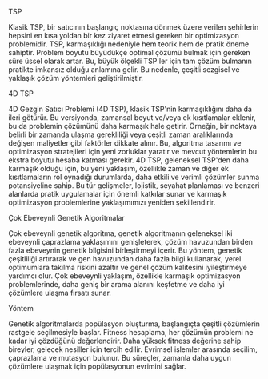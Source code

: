 TSP

Klasik TSP, bir satıcının başlangıç noktasına dönmek üzere verilen şehirlerin hepsini en kısa yoldan bir kez ziyaret etmesi gereken bir optimizasyon problemidir. 
TSP, karmaşıklığı nedeniyle hem teorik hem de pratik öneme sahiptir. 
Problem boyutu büyüdükçe optimal çözümü bulmak için gereken süre üssel olarak artar. 
Bu, büyük ölçekli TSP'ler için tam çözüm bulmanın pratikte imkansız olduğu anlamına gelir. 
Bu nedenle, çeşitli sezgisel ve yaklaşık çözüm yöntemleri geliştirilmiştir. 

4D TSP

4D Gezgin Satıcı Problemi (4D TSP), klasik TSP'nin karmaşıklığını daha da ileri götürür. 
Bu versiyonda, zamansal boyut ve/veya ek kısıtlamalar eklenir, bu da problemin çözümünü daha karmaşık hale getirir. Örneğin, bir noktaya belirli bir zamanda ulaşma gerekliliği veya çeşitli zaman aralıklarında değişen maliyetler gibi faktörler dikkate alınır.
 Bu, algoritma tasarımı ve optimizasyon stratejileri için yeni zorluklar yaratır ve mevcut yöntemlerin bu ekstra boyutu hesaba katması gerekir. 
4D TSP, geleneksel TSP'den daha karmaşık olduğu için, bu yeni yaklaşım, özellikle zaman ve diğer ek kısıtlamaların rol oynadığı durumlarda, daha etkili ve verimli çözümler sunma potansiyeline sahip. 
Bu tür gelişmeler, lojistik, seyahat planlaması ve benzeri alanlarda pratik uygulamalar için önemli katkılar sunar ve karmaşık optimizasyon problemlerine yaklaşımımızı yeniden şekillendirir.

Çok Ebeveynli Genetik Algoritmalar

Çok ebeveynli genetik algoritma, genetik algoritmanın geleneksel iki ebeveynli çaprazlama yaklaşımını genişleterek, çözüm havuzundan birden fazla ebeveynin genetik bilgisini birleştirmeyi içerir. 
Bu yöntem, genetik çeşitliliği artırarak ve gen havuzundan daha fazla bilgi kullanarak, yerel optimumlara takılma riskini azaltır ve genel çözüm kalitesini iyileştirmeye yardımcı olur. 
Çok ebeveynli yaklaşım, özellikle karmaşık optimizasyon problemlerinde, daha geniş bir arama alanını keşfetme ve daha iyi çözümlere ulaşma fırsatı sunar.

Yöntem

Genetik algoritmalarda popülasyon oluşturma, başlangıçta çeşitli çözümlerin rastgele seçilmesiyle başlar. 
Fitness hesaplama, her çözümün problemi ne kadar iyi çözdüğünü değerlendirir. Daha yüksek fitness değerine sahip bireyler, gelecek nesiller için tercih edilir. 
Evrimsel işlemler arasında seçilim, çaprazlama ve mutasyon bulunur. Bu süreçler, zamanla daha uygun çözümlere ulaşmak için popülasyonun evrimini sağlar.
